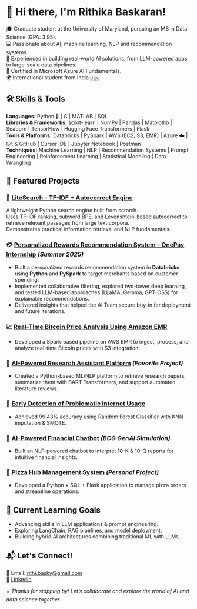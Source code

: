 # 👋 Hi there, I'm Rithika Baskaran!

🎓 Graduate student at the University of Maryland, pursuing an MS in Data Science (GPA: 3.95).  
💻 Passionate about AI, machine learning, NLP and recommendation systems.  
🧩 Experienced in building real-world AI solutions, from LLM-powered apps to large-scale data pipelines.  
🏅 Certified in Microsoft Azure AI Fundamentals.  
🌍 International student from India 🇮🇳  

## 🛠️ Skills & Tools

**Languages:** Python 🐍 | C | MATLAB | SQL   
**Libraries & Frameworks:** scikit-learn | NumPy | Pandas | Matplotlib | Seaborn | TensorFlow | Hugging Face Transformers | Flask  
**Tools & Platforms:** Databricks | PySpark | AWS (EC2, S3, EMR) | Azure ☁️ | Git & GitHub | Cursor IDE | Jupyter Notebook | Postman  
**Techniques:** Machine Learning | NLP | Recommendation Systems | Prompt Engineering | Reinforcement Learning | Statistical Modeling | Data Wrangling  

## 🌟 Featured Projects

### 🧭  [LiteSearch – TF-IDF + Autocorrect Engine](https://github.com/RithikaBaskaran/tfidf-autocorrect-search)  
A lightweight Python search engine built from scratch.  
Uses TF-IDF ranking, subword BPE, and Levenshtein-based autocorrect to retrieve relevant passages from large text corpora.  
Demonstrates practical information retrieval and NLP fundamentals.

### 💳 [Personalized Rewards Recommendation System – OnePay Internship](#) *(Summer 2025)*  
- Built a personalized rewards recommendation system in **Databricks** using **Python** and **PySpark** to target merchants based on customer spending.  
- Implemented collaborative filtering, explored two-tower deep learning, and tested LLM-based approaches (LLaMA, Gemma, GPT-OSS) for explainable recommendations.  
- Delivered insights that helped the AI Team secure buy-in for deployment and future iterations.

### 📈 [Real-Time Bitcoin Price Analysis Using Amazon EMR](https://github.com/causify-ai/tutorials/pull/252)  
- Developed a Spark-based pipeline on AWS EMR to ingest, process, and analyze real-time Bitcoin prices with S3 integration.  

### 🧠 **[AI-Powered Research Assistant Platform](#)** *(Favorite Project)*  
- Created a Python-based ML/NLP platform to retrieve research papers, summarize them with BART Transformers, and support automated literature reviews.

### 🌱 **[Early Detection of Problematic Internet Usage](#)**  
- Achieved 99.43% accuracy using Random Forest Classifier with KNN imputation & SMOTE.

### 💬 **[AI-Powered Financial Chatbot](#)** *(BCG GenAI Simulation)*  
- Built an NLP-powered chatbot to interpret 10-K & 10-Q reports for intuitive financial insights.

### 🍕 **[Pizza Hub Management System](#)** *(Personal Project)*  
- Developed a Python + SQL + Flask application to manage pizza orders and streamline operations.

## 🌱 Current Learning Goals
- Advancing skills in LLM applications & prompt engineering.  
- Exploring LangChain, RAG pipelines, and model deployment.  
- Building hybrid AI architectures combining traditional ML with LLMs.  

## 📬 Let's Connect!
📧 Email: rithi.basky@gmail.com  
💼 [LinkedIn](https://www.linkedin.com/in/rithika-baskaran322/)  

⭐️ *Thanks for stopping by! Let’s collaborate and explore the world of AI and data science together.*  
